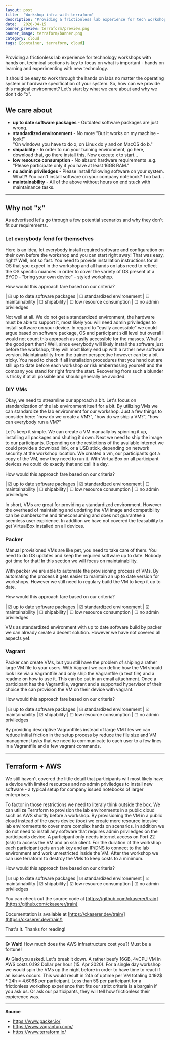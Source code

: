 ```yaml
---
layout: post
title:  "Workshop infra with terraform"
description: "Providing a frictionless lab experience for tech workshops with hands on sections is key to focus on learning by doing. Here is how we do it."
date:   2020-04-15
banner_preview: terraform/preview.png
banner_image: terraform/banner.png
category: cloud
tags: [container, terraform, cloud]
---
```


Providing a frictionless lab experience for technology workshops with hands on, technical sections is key to focus on what is important - hands on learning and experimenting with new technology. 

It should be easy to work through the hands on labs no matter the operating system or hardware specification of your system. So, how can we provide this magical environment? Let's start by what we care about and why we don't do "x".

## We care about

* **up to date software packages** - Outdated software packages are just wrong.
* **standardized environement** - No more "But it works on my machine - look!"<br>
"On windows you have to do x, on Linux do y and on MacOS do b." 
* **shipability** - In order to run your training environment, go here, download that, go there install this. Now execute x to start...
* **low resource consumption** - No absurd hardware requirements .e.g. "Please participate only if you have at least 16GB RAM."
* **no admin priviledges** - Please install following software on your system. What?! You can't install software on your company notebook? Too bad...
* **maintainability** - All of the above without hours on end stuck with maintainance tasks. 

---

## Why not "x"

As advertised let's go through a few potential scenarios and why they don't fit our requirements.

###  Let everybody fend for themselves

Here is an idea, let everybody install required software and configuration on their own before the workshop and you can start right away! That was easy, right? Well, not so fast. You need to provide installation instructions for all OS that you expect in the workshop and all hands on labs need to reflect the OS specific nuances in order to cover the variety of OS present at a BYOD - "bring your own device" - styled workshop.

How would this approach fare based on our criteria?

| ☑ up to date software packages
| ☐ standardized environement
| ☐ maintainability
| ☐ shipability
| ☐ low resource consumption
| ☐ no admin priviledges

Not well at all. We do not get a standardized environment, the hardware must be able to support it, most likely you will need admin priviledges to install software on your device. In regard to "easily accessible" we could argue based on software package, OS and participant skill level but overall I would not count this approach as easily accessible for the masses. What's the good part then? Well, since everybody will likely install the software just before the workshop, they will most likely end up with a rather new software version. Maintainability from the trainer perspective however can be a bit tricky. You need to check if all installation procedures that you hand out are still up to date before each workshop or risk emberrassing yourself and the company you stand for right from the start. Recovering from such a blunder is tricky if at all possible and should generally be avoided.

### DIY VMs

Okay, we need to streamline our approach a bit. Let's focus on standardization of the lab environment itself for a bit. By utilizing VMs we can standardize the lab environment for our workshop. Just a few things to consider here: "how do we create a VM?", "how do we ship a VM?", "how can everybody run a VM?" 

Let's keep it simple. We can create a VM manually by spinning it up, installing all packages and shuting it down. Next we need to ship the image to our participants. Depending on the restictions of the available internet we could provide a download link, or a USB stick, depending on network security at the workshop location. We created a vm, our participants got a copy of the VM, now they need to run it. With VirtualBox on all participant devices we could do exactly that and call it a day.

How would this approach fare based on our criteria?

| ☑ up to date software packages
| ☑ standardized environement
| ☐ maintainability
| ☐ shipability
| ☐ low resource consumption
| ☐ no admin priviledges

In short, VMs are great for providing a standardized environment. However the overhead of maintaining and updating the VM image and compatibility can be cumbersome and timeconsuming and does not guarantee a seemless user expirience. In addition we have not covered the feasability to get VirtualBox installed on all devices.

### Packer

Manual provisioned VMs are like pet, you need to take care of them. You need to do OS updates and keep the required software up to date. Nobody got time for that! In this section we will focus on maintainability.

With packer we are able to automate the provisioning process of VMs. By automating the process it gets easier to maintain an up to date version for workshops. However we still need to regulary build the VM to keep it up to date.

How would this approach fare based on our criteria?

| ☑ up to date software packages
| ☑ standardized environement
| ☑ maintainability
| ☐ shipability
| ☐ low resource consumption
| ☐ no admin priviledges

VMs as standardized environment with up to date software build by packer we can already create a decent solution. However we have not covered all aspects yet.

### Vagrant

Packer can create VMs, but you still have the problem of shiping a rather large VM file to your users. With Vagrant we can define how the VM should look like via a Vagrantfile and only ship the Vagrantfile (a text file) and a readme on how to use it. This can be put in an email attachment. Once a participant has the Vagrantfile, vagrant and a supported hypervisor of their choice the can provision the VM on their device with vagrant. 

How would this approach fare based on our criteria?

| ☑ up to date software packages
| ☑ standardized environement
| ☑ maintainability
| ☑ shipability
| ☐ low resource consumption
| ☐ no admin priviledges

By providing descriptive Vagrantfiles instead of large VM files we can reduce initial friction in the setup process by reduce the file size and VM managment tasks that we need to communicate to each user to a few lines in a Vagrantfile and a few vagrant commands.

---

## Terraform + AWS

We still haven't covered the little detail that participants will most likely have a device with limited resources and no admin priviledges to install new software - a typical setup for company issued notebooks of larger enterprises.

To factor in those restrictions we need to literaly think outside the box. We can utilize Terraform to provision the lab environments in a public cloud such as AWS shortly before a workshop. By provisioning the VM in a public cloud instead of the users device (box) we create more resource intesive lab environments to cover more complex hands on scenarios. In addition we do not need to install any software that requires admin priviledges on the participants device. A participant only needs internet access on Port 22 (ssh) to access the VM and an ssh client. For the duration of the workshop each participant gets an ssh key and an IP/DNS to connect to the lab environment and work unrestricted inside the VM. After the workshop we can use terraform to destroy the VMs to keep costs to a minimum.

How would this approach fare based on our criteria?

| ☑ up to date software packages
| ☑ standardized environement
| ☑ maintainability
| ☑ shipability
| ☑ low resource consumption
| ☑ no admin priviledges

You can check out the source code at [https://github.com/ckaserer/train](https://github.com/ckaserer/train)

Documentation is available at [https://ckaserer.dev/train/](https://ckaserer.dev/train/)

That's it. Thanks for reading!

---

**Q: Wait!** How much does the AWS infrastructure cost you?! Must be a fortune!

**A:** Glad you asked. Let's break it down. A rather beefy 16GB, 4vCPU VM in AWS costs 0.192 Dollar per hour (15. Apr 2020). For a single day workshop we would spin the VMs up the night before in order to have time to react if an issues occurs. This would result in 24h of uptime per VM totaling 0.192$ * 24h = 4.608$ per participant. Less than 5$ per participant for a frictionless workshop experience that fits our strict criteria is a bargain if you ask us. Or ask our participants, they will tell how frictionless their expierence was.

---

**Source**

* https://www.packer.io/
* https://www.vagrantup.com/
* https://www.terraform.io/